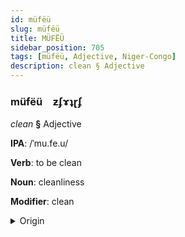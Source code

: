 ```yaml
---
id: müfëü
slug: müfëü
title: MÜFËÜ
sidebar_position: 705
tags: [müfëü, Adjective, Niger-Congo]
description: clean § Adjective
---
```


### müfëü&emsp;<span kind="abugida">ƶʄɤʇɽʄ</span>

*clean* **§** Adjective

**IPA**: /ˈmu.fe.u/

**Verb**: to be clean

**Noun**: cleanliness

**Modifier**: clean

<details>
    <summary>Origin</summary>
    Kamba mutheu /mu.ðeu/<br/>
    <em>Niger-Congo Language Family</em>
</details>